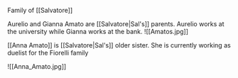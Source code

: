 Family of [[Salvatore]]

Aurelio and Gianna Amato are [[Salvatore|Sal's]] parents. Aurelio works at the university while Gianna works at the bank. 
![[Amatos.jpg]]

[[Anna Amato]] is [[Salvatore|Sal's]] older sister. She is currently working as duelist for the Fiorelli family

![[Anna_Amato.jpg]]